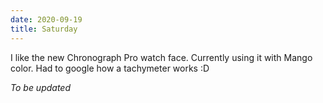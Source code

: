 ```yaml
---
date: 2020-09-19
title: Saturday
---
```


I like the new Chronograph Pro watch face. Currently using it with Mango color. Had to google how a tachymeter works :D

*To be updated*

